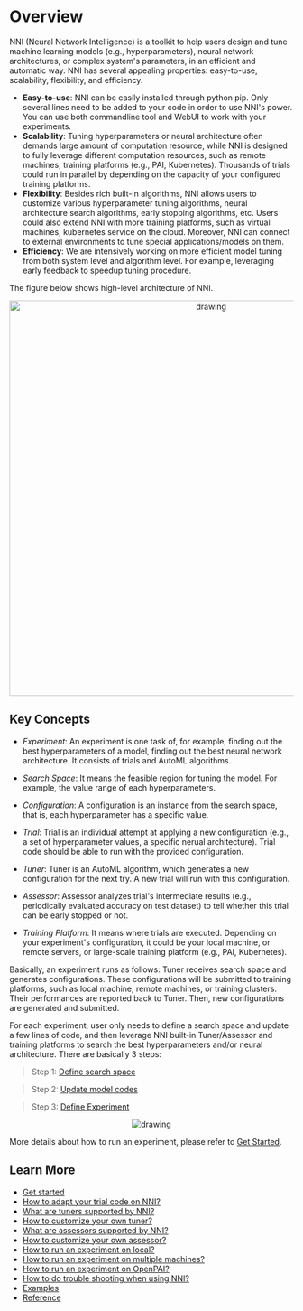 # Overview

NNI (Neural Network Intelligence) is a toolkit to help users design and tune machine learning models (e.g., hyperparameters), neural network architectures, or complex system's parameters, in an efficient and automatic way. NNI has several appealing properties: easy-to-use, scalability, flexibility, and efficiency.

* **Easy-to-use**: NNI can be easily installed through python pip. Only several lines need to be added to your code in order to use NNI's power. You can use both commandline tool and WebUI to work with your experiments.
* **Scalability**: Tuning hyperparameters or neural architecture often demands large amount of computation resource, while NNI is designed to fully leverage different computation resources, such as remote machines, training platforms (e.g., PAI, Kubernetes). Thousands of trials could run in parallel by depending on the capacity of your configured training platforms.
* **Flexibility**: Besides rich built-in algorithms, NNI allows users to customize various hyperparameter tuning algorithms, neural architecture search algorithms, early stopping algorithms, etc. Users could also extend NNI with more training platforms, such as virtual machines, kubernetes service on the cloud. Moreover, NNI can connect to external environments to tune special applications/models on them.
* **Efficiency**: We are intensively working on more efficient model tuning from both system level and algorithm level. For example, leveraging early feedback to speedup tuning procedure.

The figure below shows high-level architecture of NNI.

<p align="center">
<img src="https://user-images.githubusercontent.com/23273522/51816536-ed055580-2301-11e9-8ad8-605a79ee1b9a.png" alt="drawing" width="700"/>
</p> 

## Key Concepts

* *Experiment*: An experiment is one task of, for example, finding out the best hyperparameters of a model, finding out the best neural network architecture. It consists of trials and AutoML algorithms.

* *Search Space*: It means the feasible region for tuning the model. For example, the value range of each hyperparameters.

* *Configuration*: A configuration is an instance from the search space, that is, each hyperparameter has a specific value.

* *Trial*: Trial is an individual attempt at applying a new configuration (e.g., a set of hyperparameter values, a specific nerual architecture). Trial code should be able to run with the provided configuration.

* *Tuner*: Tuner is an AutoML algorithm, which generates a new configuration for the next try. A new trial will run with this configuration.

* *Assessor*: Assessor analyzes trial's intermediate results (e.g., periodically evaluated accuracy on test dataset) to tell whether this trial can be early stopped or not.

* *Training Platform*: It means where trials are executed. Depending on your experiment's configuration, it could be your local machine, or remote servers, or large-scale training platform (e.g., PAI, Kubernetes).

Basically, an experiment runs as follows: Tuner receives search space and generates configurations. These configurations will be submitted to training platforms, such as local machine, remote machines, or training clusters. Their performances are reported back to Tuner. Then, new configurations are generated and submitted.

For each experiment, user only needs to define a search space and update a few lines of code, and then leverage NNI built-in Tuner/Assessor and training platforms to search the best hyperparameters and/or neural architecture. There are basically 3 steps:

>Step 1: [Define search space](SearchSpaceSpec.md)

>Step 2: [Update model codes](howto_1_WriteTrial.md)

>Step 3: [Define Experiment](ExperimentConfig.md)


<p align="center">
<img src="https://user-images.githubusercontent.com/23273522/51816627-5d13db80-2302-11e9-8f3e-627e260203d5.jpg" alt="drawing"/>
</p> 

More details about how to run an experiment, please refer to [Get Started]().

## Learn More
* [Get started](GetStarted.md)
* [How to adapt your trial code on NNI?]()
* [What are tuners supported by NNI?]()
* [How to customize your own tuner?]()
* [What are assessors supported by NNI?]()
* [How to customize your own assessor?]()
* [How to run an experiment on local?](tutorial_1_CR_exp_local_api.md)
* [How to run an experiment on multiple machines?](tutorial_2_RemoteMachineMode.md)
* [How to run an experiment on OpenPAI?](PAIMode.md)
* [How to do trouble shooting when using NNI?]()
* [Examples]()
* [Reference]()
